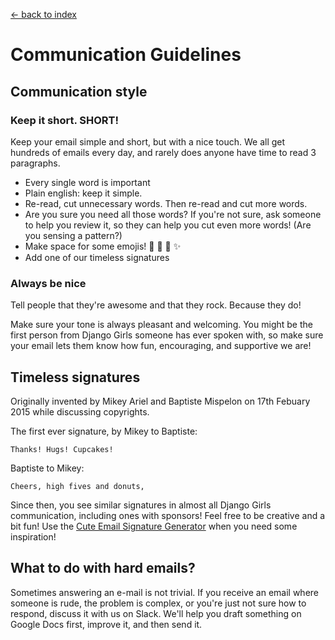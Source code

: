[<- back to index](../README.md)

# Communication Guidelines 
## Communication style
### Keep it short. SHORT!
Keep your email simple and short, but with a nice touch. We all get hundreds of emails every day, and rarely does anyone have time to read 3 paragraphs. 

- Every single word is important
- Plain english: keep it simple.
- Re-read, cut unnecessary words. Then re-read and cut more words. 
- Are you sure you need all those words? If you're not sure, ask someone to help you review it, so they can help you cut even more words! (Are you sensing a pattern?)
- Make space for some emojis! :sparkling_heart: :cherries: :balloon: :sparkles:
- Add one of our timeless signatures

### Always be nice
Tell people that they're awesome and that they rock. Because they do! 

Make sure your tone is always pleasant and welcoming. You might be the first person from Django Girls someone has ever spoken with, so make sure your email lets them know how fun, encouraging, and supportive we are! 
## Timeless signatures
Originally invented by Mikey Ariel and Baptiste Mispelon on 17th Febuary 2015 while discussing copyrights.

The first ever signature, by Mikey to Baptiste:

    Thanks! Hugs! Cupcakes!

Baptiste to Mikey:

    Cheers, high fives and donuts,

Since then, you see similar signatures in almost all Django Girls communication, including ones with sponsors! Feel free to be creative and a bit fun! Use the [Cute Email Signature Generator](https://cute-email-signatures.herokuapp.com/) when you need some inspiration! 
## What to do with hard emails?
Sometimes answering an e-mail is not trivial. If you receive an email where someone is rude, the problem is complex, or you're just not sure how to respond, discuss it with us on Slack. We'll help you draft something on Google Docs first, improve it, and then send it. 
